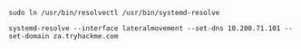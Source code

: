 
```
sudo ln /usr/bin/resolvectl /usr/bin/systemd-resolve
```

```
systemd-resolve --interface lateralmovement --set-dns 10.200.71.101 --set-domain za.tryhackme.com
```


```

```